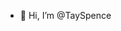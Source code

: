 - 👋 Hi, I’m @TaySpence
<!---
TaySpence/TaySpence is a ✨ special ✨ repository because its `README.md` (this file) appears on your GitHub profile.
You can click the Preview link to take a look at your changes.
--->
